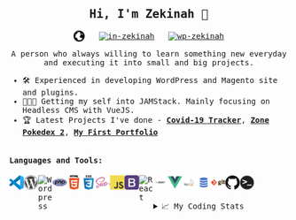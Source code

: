 <samp>
<h2 align="center">Hi, I'm Zekinah 👋</h2>
<p align="center">
<a href="https://www.zekinahlecaros.com/" target="blank"><img align="center" src=https://raw.githubusercontent.com/iconic/open-iconic/master/svg/globe.svg alt="zekinalecaros.com" height="20" width="20" /></a>
&emsp;
<a href="https://ph.linkedin.com/in/zekinah" target="blank"><img align="center" src=https://cdn.jsdelivr.net/npm/simple-icons@3.0.1/icons/linkedin.svg alt="in-zekinah" height="20" width="20" /></a>
  &emsp;
<a href="https://profiles.wordpress.org/zekinah/" target="blank"><img align="center" src=https://cdn.jsdelivr.net/npm/simple-icons@3.0.1/icons/wordpress.svg alt="wp-zekinah" height="20" width="20" /></a>
</p>
<p align="center">
A person who always willing to learn something new everyday and executing it into small and big projects.
</p>

- 🛠 Experienced in developing WordPress and Magento site and plugins.
- 👩🏻‍💻 Getting my self into JAMStack. Mainly focusing on Headless CMS with VueJS.
- 🏆 Latest Projects I've done - **[Covid-19 Tracker](https://github.com/zekinah/pandemiccovid-19)**, **[Zone Pokedex 2](https://github.com/zekinah/zone-pokedex2)**, **[My First Portfolio](https://github.com/zekinah/iamzekinah)** 
<br><br>

#### Languages and Tools:

<img align="left" alt="Visual Studio Code" width="26px" src="https://raw.githubusercontent.com/github/explore/80688e429a7d4ef2fca1e82350fe8e3517d3494d/topics/visual-studio-code/visual-studio-code.png" />
<img align="left" alt="Wordpress" width="26px" src="https://raw.githubusercontent.com/github/explore/80688e429a7d4ef2fca1e82350fe8e3517d3494d/topics/wordpress/wordpress.png" />
<img align="left" alt="Wordpress" width="26px" src="https://avatars.githubusercontent.com/u/168457?s=26" />
<img align="left" alt="PHP" width="26px" src="https://raw.githubusercontent.com/github/explore/80688e429a7d4ef2fca1e82350fe8e3517d3494d/topics/php/php.png" />
<img align="left" alt="HTML5" width="26px" src="https://raw.githubusercontent.com/github/explore/80688e429a7d4ef2fca1e82350fe8e3517d3494d/topics/html/html.png" />
<img align="left" alt="CSS3" width="26px" src="https://raw.githubusercontent.com/github/explore/80688e429a7d4ef2fca1e82350fe8e3517d3494d/topics/css/css.png" />
<img align="left" alt="Sass" width="26px" src="https://raw.githubusercontent.com/github/explore/80688e429a7d4ef2fca1e82350fe8e3517d3494d/topics/sass/sass.png" />
<img align="left" alt="JavaScript" width="26px" src="https://raw.githubusercontent.com/github/explore/80688e429a7d4ef2fca1e82350fe8e3517d3494d/topics/javascript/javascript.png" />
<img align="left" alt="React" width="26px" src="https://raw.githubusercontent.com/github/explore/80688e429a7d4ef2fca1e82350fe8e3517d3494d/topics/bootstrap/bootstrap.png" />
<img align="left" alt="React" width="26px" src="https://avatars.githubusercontent.com/u/22138497?s=26" />
<img align="left" alt="JavaScript" width="26px" src="https://raw.githubusercontent.com/github/explore/80688e429a7d4ef2fca1e82350fe8e3517d3494d/topics/jquery/jquery.png" />
<img align="left" alt="React" width="26px" src="https://raw.githubusercontent.com/github/explore/80688e429a7d4ef2fca1e82350fe8e3517d3494d/topics/vue/vue.png" />
<img align="left" alt="MySQL" width="26px" src="https://raw.githubusercontent.com/github/explore/80688e429a7d4ef2fca1e82350fe8e3517d3494d/topics/mysql/mysql.png" />
<img align="left" alt="SQL" width="26px" src="https://raw.githubusercontent.com/github/explore/80688e429a7d4ef2fca1e82350fe8e3517d3494d/topics/sql/sql.png" />
<img align="left" alt="Git" width="26px" src="https://raw.githubusercontent.com/github/explore/80688e429a7d4ef2fca1e82350fe8e3517d3494d/topics/git/git.png" />
<img align="left" alt="GitHub" width="26px" src="https://raw.githubusercontent.com/github/explore/78df643247d429f6cc873026c0622819ad797942/topics/github/github.png" />
<img align="left" alt="Terminal" width="26px" src="https://raw.githubusercontent.com/github/explore/80688e429a7d4ef2fca1e82350fe8e3517d3494d/topics/terminal/terminal.png" />


<br><br>

<details>
    <summary>📈 My Coding Stats</summary>

<!--START_SECTION:waka-->
![Code Time](http://img.shields.io/badge/Code%20Time-1%2C476%20hrs%2053%20mins-blue)

**🐱 My GitHub Data** 

> 🏆 54 Contributions in the Year 2022
 > 
> 📦 163.9 kB Used in GitHub's Storage 
 > 
> 🚫 Not Opted to Hire
 > 
> 📜 30 Public Repositories 
 > 
> 🔑 31 Private Repositories  
 > 
**I'm a Night 🦉** 

```text
🌞 Morning    64 commits     ██░░░░░░░░░░░░░░░░░░░░░░░   7.93% 
🌆 Daytime    281 commits    ████████░░░░░░░░░░░░░░░░░   34.82% 
🌃 Evening    314 commits    █████████░░░░░░░░░░░░░░░░   38.91% 
🌙 Night      148 commits    ████░░░░░░░░░░░░░░░░░░░░░   18.34%

```
📅 **I'm Most Productive on Thursday** 

```text
Monday       104 commits    ███░░░░░░░░░░░░░░░░░░░░░░   12.89% 
Tuesday      75 commits     ██░░░░░░░░░░░░░░░░░░░░░░░   9.29% 
Wednesday    122 commits    ███░░░░░░░░░░░░░░░░░░░░░░   15.12% 
Thursday     136 commits    ████░░░░░░░░░░░░░░░░░░░░░   16.85% 
Friday       120 commits    ███░░░░░░░░░░░░░░░░░░░░░░   14.87% 
Saturday     123 commits    ███░░░░░░░░░░░░░░░░░░░░░░   15.24% 
Sunday       127 commits    ████░░░░░░░░░░░░░░░░░░░░░   15.74%

```


📊 **This Week I Spent My Time On** 

```text
💬 Programming Languages: 
PHP                      16 hrs 5 mins       ███████████████░░░░░░░░░░   61.26% 
JavaScript               7 hrs 33 mins       ███████░░░░░░░░░░░░░░░░░░   28.78% 
CSS                      2 hrs 35 mins       ██░░░░░░░░░░░░░░░░░░░░░░░   9.86% 
Other                    1 min               ░░░░░░░░░░░░░░░░░░░░░░░░░   0.1%

```

**I Mostly Code in PHP** 

```text
PHP                      34 repos            ███████████████░░░░░░░░░░   61.82% 
CSS                      7 repos             ███░░░░░░░░░░░░░░░░░░░░░░   12.73% 
JavaScript               5 repos             ██░░░░░░░░░░░░░░░░░░░░░░░   9.09% 
HTML                     5 repos             ██░░░░░░░░░░░░░░░░░░░░░░░   9.09% 
Vue                      4 repos             █░░░░░░░░░░░░░░░░░░░░░░░░   7.27%

```



 Last Updated on 02/04/2022 12:22:00 UTC
<!--END_SECTION:waka-->
</details>
</samp>
